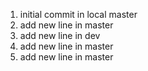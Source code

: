 1. initial commit in local master
2. add new line in master
3. add new line in dev
6. add new line in master
7. add new line in master